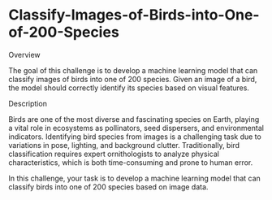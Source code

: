 # Classify-Images-of-Birds-into-One-of-200-Species

Overview

The goal of this challenge is to develop a machine learning model that can classify images of birds into one of 200 species. Given an image of a bird, the model should correctly identify its species based on visual features.

Description

Birds are one of the most diverse and fascinating species on Earth, playing a vital role in ecosystems as pollinators, seed dispersers, and environmental indicators. Identifying bird species from images is a challenging task due to variations in pose, lighting, and background clutter. Traditionally, bird classification requires expert ornithologists to analyze physical characteristics, which is both time-consuming and prone to human error.

In this challenge, your task is to develop a machine learning model that can classify birds into one of 200 species based on image data.
